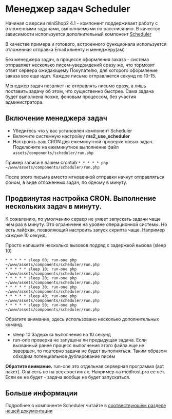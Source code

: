 # Менеджер задач Scheduler

Начиная с версии miniShop2 4.1 - компонент поддерживает работу с отложенными задачами, выполняемыми по рассписанию.
В качестве зависимости используется дополнительный компонент [Scheduler][1]

В качестве примера и готового, встроенного функционала используется отложенная отправка Email клиенту и менеджеру(ам)

Без менеджера задач, в процессе оформления заказа - система отправляет несколько писем-уведомдений сразу же, что тормозит ответ сервера ожидающему Покупателю, для которого оформление заказа все еще идет. 
Каждое письмо отправляется секунд по 10-15. 

Менеджер задач позвляет не отправлять письмо сразу, а лишь поставить задачу об этом, что существенно быстрее. 
Сама задача будет выполнена позже, фоновым процессом, без участия администратора.


## Включение менеджера задач
- Убедитесь что у вас установлен компонент Scheduler
- Включите системную настройку **ms2_use_scheduler**
- Настроить ваш CRON для ежеминутной проверки новых задач.  Подключите на ежеминутное выполнение файл `assets/components/scheduler/run.php`

 
Пример записи в вашем crontab 
`* * * * * php ~/www/assets/components/scheduler/run.php`

После этого письма вместо мгновенной отправки начнут отправляться фоном, в виде отложенных задач, по одному в минуту.

## Продвинутая настройка CRON.  Выполнение нескольких задач в минуту.

К сожалению, по умолчанию сервер не умеет запускать задачи чаще чем раз в минуту.  Это ограничене на уровне операционной системы. 
Но есть лайфхак, позволяющий настроить запуск скрипта чаще. Например каждые 10 секунд.


Просто напишите несколько вызовов подряд с задержкой вызова (sleep 10)

```
* * * * * sleep 00; run-one php ~/www/assets/components/scheduler/run.php
* * * * * sleep 10; run-one php ~/www/assets/components/scheduler/run.php
* * * * * sleep 20; run-one php ~/www/assets/components/scheduler/run.php
* * * * * sleep 30; run-one php ~/www/assets/components/scheduler/run.php
* * * * * sleep 40; run-one php ~/www/assets/components/scheduler/run.php
* * * * * sleep 50; run-one php ~/www/assets/components/scheduler/run.php
```

Обратите внимание, здесь использовано несколько дополнительных команд. 
- sleep 10 Задержка выполнения на 10 секунд
- run-one проверка не запущена ли предыдущая задача. Если вызванный ранее процесс выполнения этого файла еще не завершен, то повторно задача не будет выполняться.  Таким образом обходим потенциальное дублирование писем

**Обратите внимание.**  run-one это отдельная серверная программа (apt пакет). Она есть не на всех хостингах.  Например на modhost.pro ее нет. 
Если ее не будет - задача вообще не будет запускаться.


## Больше информации

Подробнее о компоненте Scheduler читайте в [соотвествующем разделе нашей документации][2]

[1]: https://modstore.pro/packages/utilities/scheduler
[2]: https://docs.modx.pro/komponentyi/scheduler

